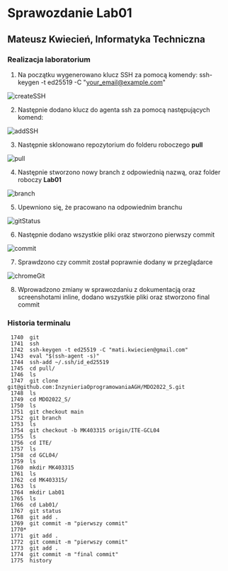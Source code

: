 # Sprawozdanie Lab01
## Mateusz Kwiecień, Informatyka Techniczna 
### Realizacja laboratorium

1. Na początku wygenerowano klucz SSH za pomocą komendy: ssh-keygen -t ed25519 -C "your_email@example.com"

![createSSH](/pull/MDO2022_S/ITE/GCL04/MK403315/Lab01/createSSH.png)

2. Następnie dodano klucz do agenta ssh za pomocą następujących komend:

![addSSH](/pull/MDO2022_S/ITE/GCL04/MK403315/Lab01/addingSSH.png)

3. Następnie sklonowano repozytorium do folderu roboczego **pull**

![pull](/pull/MDO2022_S/ITE/GCL04/MK403315/Lab01/pull.png)

4. Następnie stworzono nowy branch z odpowiednią nazwą, oraz folder roboczy **Lab01**

![branch](/pull/MDO2022_S/ITE/GCL04/MK403315/Lab01/branch.png)

5. Upewniono się, że pracowano na odpowiednim branchu

![gitStatus](/pull/MDO2022_S/ITE/GCL04/MK403315/Lab01/gitStatus.png)

6. Następnie dodano wszystkie pliki oraz stworzono pierwszy commit

![commit](/pull/MDO2022_S/ITE/GCL04/MK403315/Lab01/commit.png)

7. Sprawdzono czy commit został poprawnie dodany w przeglądarce

![chromeGit](/pull/MDO2022_S/ITE/GCL04/MK403315/Lab01/chromeGit.png)

8. Wprowadzono zmiany w sprawozdaniu z dokumentacją oraz screenshotami inline, dodano wszystkie pliki oraz stworzono final commit

### Historia terminalu
```
 1740  git
 1741  ssh
 1742  ssh-keygen -t ed25519 -C "mati.kwiecien@gmail.com"
 1743  eval "$(ssh-agent -s)"
 1744  ssh-add ~/.ssh/id_ed25519
 1745  cd pull/
 1746  ls
 1747  git clone git@github.com:InzynieriaOprogramowaniaAGH/MDO2022_S.git
 1748  ls
 1749  cd MDO2022_S/
 1750  ls
 1751  git checkout main 
 1752  git branch 
 1753  ls
 1754  git checkout -b MK403315 origin/ITE-GCL04
 1755  ls
 1756  cd ITE/
 1757  ls
 1758  cd GCL04/
 1759  ls
 1760  mkdir MK403315
 1761  ls
 1762  cd MK403315/
 1763  ls
 1764  mkdir Lab01
 1765  ls
 1766  cd Lab01/
 1767  git status
 1768  git add .
 1769  git commit -m "pierwszy commit"
 1770* 
 1771  git add .
 1772  git commit -m "pierwszy commit"
 1773  git add .
 1774  git commit -m "final commit"
 1775  history

```
